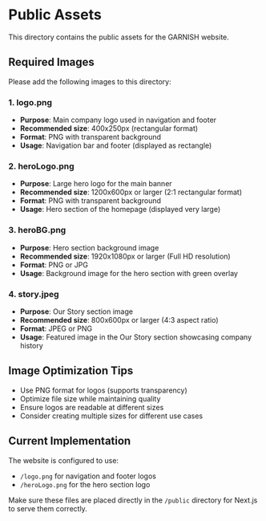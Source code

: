 # Public Assets

This directory contains the public assets for the GARNISH website.

## Required Images

Please add the following images to this directory:

### 1. logo.png
- **Purpose**: Main company logo used in navigation and footer
- **Recommended size**: 400x250px (rectangular format)
- **Format**: PNG with transparent background
- **Usage**: Navigation bar and footer (displayed as rectangle)

### 2. heroLogo.png
- **Purpose**: Large hero logo for the main banner
- **Recommended size**: 1200x600px or larger (2:1 rectangular format)
- **Format**: PNG with transparent background
- **Usage**: Hero section of the homepage (displayed very large)

### 3. heroBG.png
- **Purpose**: Hero section background image
- **Recommended size**: 1920x1080px or larger (Full HD resolution)
- **Format**: PNG or JPG
- **Usage**: Background image for the hero section with green overlay

### 4. story.jpeg
- **Purpose**: Our Story section image
- **Recommended size**: 800x600px or larger (4:3 aspect ratio)
- **Format**: JPEG or PNG
- **Usage**: Featured image in the Our Story section showcasing company history

## Image Optimization Tips

- Use PNG format for logos (supports transparency)
- Optimize file size while maintaining quality
- Ensure logos are readable at different sizes
- Consider creating multiple sizes for different use cases

## Current Implementation

The website is configured to use:
- `/logo.png` for navigation and footer logos
- `/heroLogo.png` for the hero section logo

Make sure these files are placed directly in the `/public` directory for Next.js to serve them correctly.
